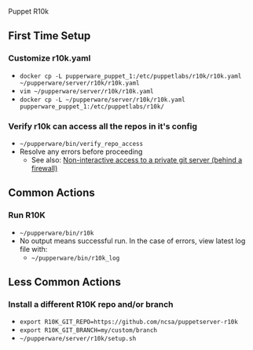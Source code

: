 Puppet R10k

## First Time Setup

### Customize r10k.yaml
- `docker cp -L pupperware_puppet_1:/etc/puppetlabs/r10k/r10k.yaml ~/pupperware/server/r10k/r10k.yaml`
- `vim ~/pupperware/server/r10k/r10k.yaml`
- `docker cp -L ~/pupperware/server/r10k/r10k.yaml pupperware_puppet_1:/etc/puppetlabs/r10k/`

### Verify r10k can access all the repos in it's config
- `~/pupperware/bin/verify_repo_access`
- Resolve any errors before proceeding
  - See also:
    [Non-interactive access to a private git server (behind a firewall)](/server/ssh/README.md)


## Common Actions

### Run R10K
- `~/pupperware/bin/r10k`
- No output means successful run. In the case of errors, view latest log file
  with:
  - `~/pupperware/bin/r10k_log`


## Less Common Actions

### Install a different R10K repo and/or branch
- `export R10K_GIT_REPO=https://github.com/ncsa/puppetserver-r10k`
- `export R10K_GIT_BRANCH=my/custom/branch`
- `~/pupperware/server/r10k/setup.sh`
